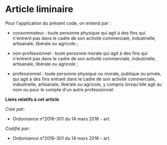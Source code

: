 # Article liminaire

Pour l'application du présent code, on entend par :

- consommateur : toute personne physique qui agit à des fins qui n'entrent pas dans le cadre de son activité commerciale,
industrielle, artisanale, libérale ou agricole ;

- non-professionnel : toute personne morale qui agit à des fins qui n'entrent pas dans le cadre de son activité commerciale,
industrielle, artisanale, libérale ou agricole ;

- professionnel : toute personne physique ou morale, publique ou privée, qui agit à des fins entrant dans le cadre de son
activité commerciale, industrielle, artisanale, libérale ou agricole, y compris lorsqu'elle agit au nom ou pour le compte
d'un autre professionnel.

**Liens relatifs à cet article**

_Créé par_:

  - Ordonnance n°2016-301 du 14 mars 2016 - art.

_Codifié par_:

  - Ordonnance n°2016-301 du 14 mars 2016 - art.
